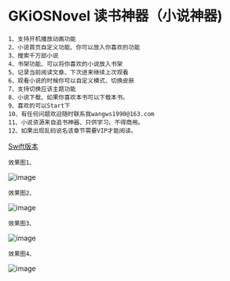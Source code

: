 # GKiOSNovel 读书神器（小说神器)

    1、支持开机播放动画功能
    2、小说首页自定义功能、你可以放入你喜欢的功能
    3、搜索千万部小说
    4、书架功能、可以将你喜欢的小说放入书架
    5、记录当前阅读文章、下次进来继续上次观看
    6、观看小说的时候你可以自定义模式、切换皮肤
    7、支持切换应该主题功能
    8、小说下载、如果你喜欢本书可以下载本书。
    9、喜欢的可以Start下
    10、有任何问题欢迎随时联系我wangws1990@163.com
    11、小说资源来自追书神器、只供学习、不得商用。
    12、如果出现乱码说名该章节需要VIP才能阅读。
    
[Swift版本](https://gitee.com/tianya24/SwiftObject.git)

    效果图1、
    
![image](https://github.com/tianya2416/GKiOSNovel/GKiOSNovel/GKiOSNovel/Class/Resource/1.png)

    效果图2、

![image](https://github.com/tianya2416/GKiOSNovel/blob/master/GKiOSNovel/GKiOSNovel/Class/Resource/2.png)

    效果图3、

![image](https://github.com/tianya2416/GKiOSNovel/blob/master/GKiOSNovel/GKiOSNovel/Class/Resource/3.png)

    效果图4、

![image](https://github.com/tianya2416/GKiOSNovel/blob/master/GKiOSNovel/GKiOSNovel/Class/Resource/4.png)
